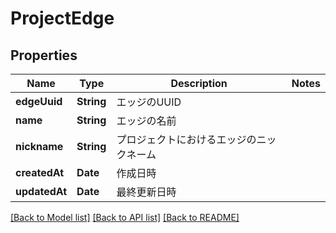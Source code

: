 # ProjectEdge

## Properties
Name | Type | Description | Notes
------------ | ------------- | ------------- | -------------
**edgeUuid** | **String** | エッジのUUID | 
**name** | **String** | エッジの名前 | 
**nickname** | **String** | プロジェクトにおけるエッジのニックネーム | 
**createdAt** | **Date** | 作成日時 | 
**updatedAt** | **Date** | 最終更新日時 | 

[[Back to Model list]](../README.md#documentation-for-models) [[Back to API list]](../README.md#documentation-for-api-endpoints) [[Back to README]](../README.md)


